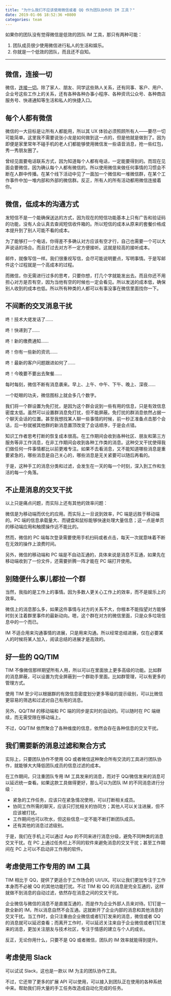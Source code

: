 ```yaml
---
title: "为什么我们不应该使用微信或者 QQ 作为团队协作的 IM 工具？"
date: 2019-01-06 18:52:36 +0800
categories: team
---
```


如果你的团队没有觉得微信是低效的团队 IM 工具，那只有两种可能：

1. 团队成员很少使用微信进行私人的生活和娱乐。
1. 你就是一个低效的团队，而且还不自知。

---

<div id="toc"></div>

## 微信，连接一切

微信，[连接一切](http://media.people.com.cn/n/2014/1231/c40606-26304535.html)。除了家人、朋友、同学这些熟人关系，还有同事、客户、用户、企业号这些工作上的关系，还有各种各种办事小程序、各种资讯公众号、各种商店服务号、快递通知等生活和私人的快捷入口。

## 每个人都有微信

微信的一大目标是让所有人都能用，所以其 UX 体验必须照顾所有人——要尽一切可能简单。这里我不需要说张小龙是如何做到这一点的，但是他就是做到了。因为即便是家里常年不碰手机的老人们都能够使用微信发一些语音消息，抢一些红包，秀一秀朋友圈了。

曾经见面要电话联系方式，因为知道每个人都有电话，一定能要得到的。而现在见面会要微信，因为确认每个人都有微信的。所以使用微信来做任何事情的习惯会不断在人群中传播。在某个线下活动中见了一面加一个微信和一堆微信群，在某个工作事件中加一堆内部和外部的微信群。反正，所有人的所有活动都用微信连接着你。

## 微信，低成本的沟通方式

发短信不是一个能确保送达的方式，因为现在的短信功能基本上只有广告和验证码的功能，没有人会认真去查阅短信收件箱的。所以短信的成本从原来的套餐价格成本提升到了别人可能不看的成本。

为了能够打一个电话，你得差不多确认对方应该有空才行，自己也需要一个可以大声说话的场合。而且打过去对方不一定方便接听。这就是较高的接听成本。

邮件，就像写信一样。我们很重视写信，会尽可能说明要点，写明事情。于是写邮件这个过程就是一个高成本的过程。

而微信，你无需进行过多的思考，只要你想，打几个字就能发出去。而且你还不用担心对方是否有空，因为当他有空的时候也一定会看见。所以发送的成本低，确保别人收到的成本也低。所以所有种类的人都可以有事没事在微信里面找你一下。

## 不间断的交叉消息干扰

咚！技术大佬发话了……

咚！快递到了……

咚！新的缴费通知……

咚！你有一些新的资讯……

咚！最新的客户问题跟进如何了……

咚！今晚要不要出去聚餐……

每时每刻，微信不断有消息袭来。早上、上午、中午、下午、晚上、深夜……

一个眨眼的功夫，微信图标上就会多几个数字。

我们将一个群设置为免打扰，是因为这个群会说到一些有用的信息，只是有效信息密度太低。虽然可以设置群消息免打扰，但不能屏蔽。免打扰的群消息依然占据一个聊天会话的位置。甚至我想找某人聊一些事情的时候，前一秒正准备点击那个会话，后一秒就被其他群的新消息置顶改变了会话顺序，于是会点错。

知识工作者思考打断的恢复成本很高。在工作期间会收到各种社区、朋友和第三方服务等非工作消息，在非工作期间会收到各种工作类的消息。这种交叉干扰使得我们做任何一件事情都比以前更难专注。如果不去看消息，又不能知道哪些消息是重要紧急的，哪些消息是自己关心的，哪些消息是无关紧要可以随后再看的。

于是，这种手工的消息分类和过滤，会发生在一天的每一个时刻，深入到工作和生活的每一个角落。

## 不止是消息的交叉干扰

以上只是痛点问题，而实际上还有其他的效率问题：

微信是为移动端而优化的应用。而实际上一旦说到效率，PC 端是远胜于移动端的。PC 端的信息承载量大、而键盘和鼠标能够快速处理大量信息；这一点是单页的移动端应用和触摸操作远不能比的。

然而，微信的 PC 端每次登录需要使用手机扫码或者点击，每天一次就意味着不断在无效的操作上浪费时间。

另外，微信的移动端和 PC 端是不自动互通的，具体来说是消息不互通，如果先在移动端收到了一份文件，还需要折腾一阵才能在 PC 端打开使用。

## 别随便什么事儿都拉一个群

当然，我指的是工作上的事情。因为多数人更关心工作上的效率，而不是娱乐上的效率。

微信上的消息那么多，如果这件事情与对方的关系不大，你根本不能指望对方能够时刻关注着群里事件的最新动向。嗯，这个群在对方的微信里面，只是众多垃圾信息中的一个而已。

IM 不适合用来沟通事情的进展，只是用来沟通。所以经常总结进展，仅在必要某人的时候将某人加入，阅读总结的进展才是高效的。

## 好一些的 QQ/TIM

TIM 不像微信那样期望所有人用，所以可以在里面放上更多高级的功能。比如群的消息屏蔽，可以设置为完全屏蔽到一个群助手里面。比如群管理，可以有更多的管理方式。

使用 TIM 至少可以根据群的有效信息密度划分更多等级的提示级别，可以比微信更容易的筛选和过滤对自己有用的消息。

另外，QQ/TIM 的移动端和 PC 端的同步是实时的自动的。可以随时在 PC 端继续，而无需受限在移动端上。

不过，QQ/TIM 依然聚合了各种维度的信息，依然会存在各种信息的交叉干扰。

## 我们需要新的消息过滤和聚合方式

实际上，只要团队协作不使用 QQ 或者微信这种聚合所有交流的工具进行团队协作，就能够大大降低团队成员的信息过滤的成本。

在工作期间，只注重团队专用 IM 工具发来的消息，而对于 QQ/微信发来的消息可以延迟统一查看。如果这款工具做得更好，那么可以为团队 IM 的不同消息进行分级：

- 紧急的工作任务，应该只在紧急情况使用，可以打断相关成员。
- 协同工作所需的聊天，应该只打扰相关的协同方；其他人可以关注进展，但不应该被打扰。
- 工作期间也可以吹水，但这些信息一定不能不断打断团队成员。
- 还有其他的消息过滤级别。

于是，我们在手机上可以通过 App 的不同来进行消息分级，避免不同种类的消息交叉干扰。在 PC 上通过任务栏上不同的软件来避免消息的交叉干扰；甚至工作期间在 PC 上可以不启动非工作用的软件。

## 考虑使用工作专用的 IM 工具

TIM 相比于 QQ，提供了更适合于工作场合的 UI/UX。可以让我们更加专注于工作本身而不必被 QQ 的其他功能打扰。不过 TIM 和 QQ 的消息是完全互通的，这样就做不到消息的自动过滤，依然存在消息之间的交叉干扰。

企业微信与微信的消息不是直接互通的，而是作为企业外部人员来对待。钉钉是一款全新的 IM，所以消息自然不会互通。这就断开了企业内部的消息和其他消息的交叉干扰。当工作时，会只注重由企业微信或者钉钉发来的消息，微信或者 QQ 的消息就可以延迟查看；而离开工作时，可以延迟关注来自于企业微信或者钉钉发来的消息，更加关注朋友与技术社区，专注于情感的建立与个人的成长。

反正，无论你用什么，只要不是 QQ 或者微信，团队的 IM 效率就能得到提升。

## 考虑使用 Slack

可以试试 Slack，这也是一款以 IM 为主的团队协作工具。

不过，它还带了更多的扩展 API 可以使用，可以接入到团队正在使用的各种系统中来。帮助我们将大量的手工任务改造成自动化完成的任务。
